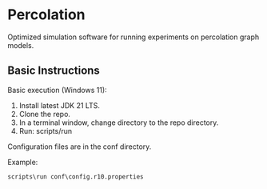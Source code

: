 # Percolation

Optimized simulation software for running experiments on percolation graph models.

## Basic Instructions

Basic execution (Windows 11):

1. Install latest JDK 21 LTS. 
2. Clone the repo.
3. In a terminal window, change directory to the repo directory.
4. Run: scripts/run <configuration file>

Configuration files are in the conf directory.

Example:

```scripts\run conf\config.r10.properties```
